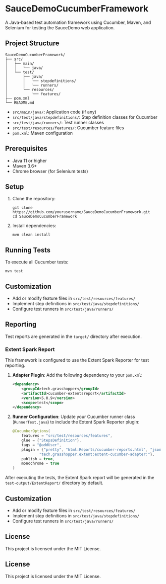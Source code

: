 # SauceDemoCucumberFramework

A Java-based test automation framework using Cucumber, Maven, and Selenium for testing the SauceDemo web application.

## Project Structure

```
SauceDemoCucumberFramework/
├── src/
│   ├── main/
│   │   └── java/
│   └── test/
│       ├── java/
│       │   └── stepdefinitions/
│       │   └── runners/
│       └── resources/
│           └── features/
├── pom.xml
└── README.md
```

- `src/main/java/`: Application code (if any)
- `src/test/java/stepdefinitions/`: Step definition classes for Cucumber
- `src/test/java/runners/`: Test runner classes
- `src/test/resources/features/`: Cucumber feature files
- `pom.xml`: Maven configuration

## Prerequisites

- Java 11 or higher
- Maven 3.6+
- Chrome browser (for Selenium tests)

## Setup

1. Clone the repository:
   ```
   git clone https://github.com/yourusername/SauceDemoCucumberFramework.git
   cd SauceDemoCucumberFramework
   ```

2. Install dependencies:
   ```
   mvn clean install
   ```

## Running Tests

To execute all Cucumber tests:
```
mvn test
```

## Customization

- Add or modify feature files in `src/test/resources/features/`
- Implement step definitions in `src/test/java/stepdefinitions/`
- Configure test runners in `src/test/java/runners/`

## Reporting

Test reports are generated in the `target/` directory after execution.


### Extent Spark Report

This framework is configured to use the Extent Spark Reporter for test reporting.

1.  **Adapter Plugin**:
    Add the following dependency to your `pom.xml`:
    ```xml
    <dependency>
        <groupId>tech.grasshopper</groupId>
        <artifactId>cucumber-extentsreport</artifactId>
        <version>5.0.9</version>
        <scope>test</scope>
    </dependency>
    ```

2.  **Runner Configuration**:
    Update your Cucumber runner class (`RunnerTest.java`) to include the Extent Spark Reporter plugin:
    ```java
    @CucumberOptions(
        features = "src/test/resources/features",
        glue = {"StepsDefinition"},
        tags = "@addUser",
        plugin = {"pretty", "html:Reports/cucumber-reports.html", "json:target/cucumber.json",
                "tech.grasshopper.extent:extent-cucumber-adapter:"},
        publish = true,
        monochrome = true
    )
    ```

After executing the tests, the Extent Spark report will be generated in the `test-output/ExtentReport/` directory by default.

## Customization

- Add or modify feature files in `src/test/resources/features/`
- Implement step definitions in `src/test/java/stepdefinitions/`
- Configure test runners in `src/test/java/runners/`

## License

This project is licensed under the MIT License.

## License

This project is licensed under the MIT License.

